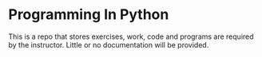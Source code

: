 # Programming In Python

This is a repo that stores exercises, work, code and programs are required by the instructor.
Little or no documentation will be provided.
